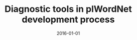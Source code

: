---
# Documentation: https://wowchemy.com/docs/managing-content/

title: Diagnostic tools in plWordNet development process
subtitle: ''
summary: ''
authors:
- piasecki
- Łukasz Burdka
- Marek M. Maziarz
- Michał Kaliński
tags: []
categories: []
date: '2016-01-01'
lastmod: 2022-10-07T05:05:15Z
featured: false
draft: false

# Featured image
# To use, add an image named `featured.jpg/png` to your page's folder.
# Focal points: Smart, Center, TopLeft, Top, TopRight, Left, Right, BottomLeft, Bottom, BottomRight.
image:
  caption: ''
  focal_point: ''
  preview_only: false

# Projects (optional).
#   Associate this post with one or more of your projects.
#   Simply enter your project's folder or file name without extension.
#   E.g. `projects = ["internal-project"]` references `content/project/deep-learning/index.md`.
#   Otherwise, set `projects = []`.
projects: []
publishDate: '2022-10-07T05:05:14.436320Z'
publication_types:
- '1'
abstract: ''
publication: '*Human language technology. Challenges for computer science and linguistics
  : 6th Language and Technology Conference, LTC 2013, Poznań, Poland, December 7-9,
  2013 : revised slected papers*'
doi: 10.1007/978-3-319-43808-5_20
---